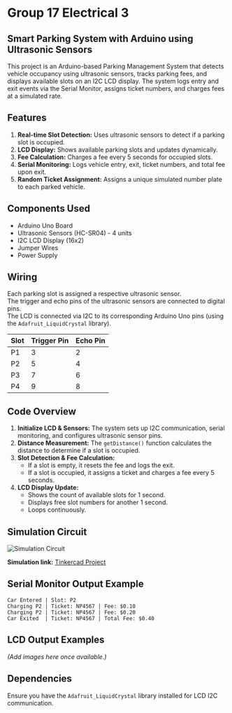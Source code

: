 # Group 17 Electrical 3
## Smart Parking System with Arduino using Ultrasonic Sensors

This project is an Arduino-based Parking Management System that detects vehicle occupancy using ultrasonic sensors, tracks parking fees, and displays available slots on an I2C LCD display. The system logs entry and exit events via the Serial Monitor, assigns ticket numbers, and charges fees at a simulated rate.

## Features
1. **Real-time Slot Detection:** Uses ultrasonic sensors to detect if a parking slot is occupied.
2. **LCD Display:** Shows available parking slots and updates dynamically.
3. **Fee Calculation:** Charges a fee every 5 seconds for occupied slots.
4. **Serial Monitoring:** Logs vehicle entry, exit, ticket numbers, and total fee upon exit.
5. **Random Ticket Assignment:** Assigns a unique simulated number plate to each parked vehicle.

## Components Used
- Arduino Uno Board  
- Ultrasonic Sensors (HC-SR04) - 4 units  
- I2C LCD Display (16x2)  
- Jumper Wires  
- Power Supply  

## Wiring
Each parking slot is assigned a respective ultrasonic sensor.  
The trigger and echo pins of the ultrasonic sensors are connected to digital pins.  
The LCD is connected via I2C to its corresponding Arduino Uno pins (using the `Adafruit_LiquidCrystal` library).  

| Slot  | Trigger Pin | Echo Pin |
|-------|------------|----------|
| P1    | 3          | 2        |
| P2    | 5          | 4        |
| P3    | 7          | 6        |
| P4    | 9          | 8        |

## Code Overview
1. **Initialize LCD & Sensors:** The system sets up I2C communication, serial monitoring, and configures ultrasonic sensor pins.
2. **Distance Measurement:** The `getDistance()` function calculates the distance to determine if a slot is occupied.
3. **Slot Detection & Fee Calculation:**  
   - If a slot is empty, it resets the fee and logs the exit.  
   - If a slot is occupied, it assigns a ticket and charges a fee every 5 seconds.  
4. **LCD Display Update:**  
   - Shows the count of available slots for 1 second.  
   - Displays free slot numbers for another 1 second.  
   - Loops continuously.  

## Simulation Circuit
![Simulation Circuit](Circuit_image_Tinkercad.jpg)

**Simulation link:** [Tinkercad Project](https://www.tinkercad.com/things/1AGQpEJ5IEI-bodacious-rottis)  

## Serial Monitor Output Example
```
Car Entered | Slot: P2  
Charging P2 | Ticket: NP4567 | Fee: $0.10  
Charging P2 | Ticket: NP4567 | Fee: $0.20  
Car Exited  | Ticket: NP4567 | Total Fee: $0.40  
```

## LCD Output Examples
*(Add images here once available.)*  

## Dependencies
Ensure you have the `Adafruit_LiquidCrystal` library installed for LCD I2C communication.

